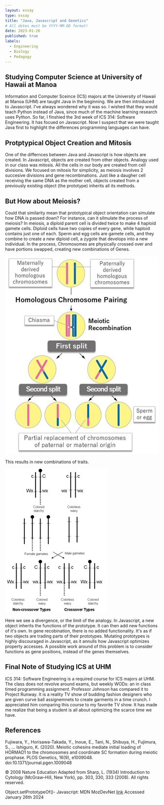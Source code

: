 ```yaml
---
layout: essay
type: essay
title: "Java, Javascript and Genetics"
# All dates must be YYYY-MM-DD format!
date: 2023-01-26
published: true
labels:
  - Engineering
  - Biology
  - Pedagogy 
---
```




## Studying Computer Science at University of Hawaii at Manoa 

Information and Computer Sceince (ICS) majors at the University of Hawaii at Manoa (UHM) are taught Java in the beginning. We are then introduced to Javascript. I've always wondered why it was so. I wished that they would teach Python instead of Java, since much of the machine learning research uses Python. So far, I finshied the 3rd week of ICS 314: Software Engineering. It has focued on Javascript. Now I suspect that we were taught Java first to highlight the differences programming languages can have. 

## Protptypical Object Creation and Mitosis  

One of the differnces between Java and Javascript is how objects are created. In Javascript, objects are created from other objects. Analogy used in our class was mitosis. All the cells in our body are created from cell divisions. We focused on mitosis for simplicity, as meiosis involves 2 succesive divisions and gene recombinations. Just like a daugher cell receiving the same DNA as the mother cell, objects created from a previously existing object (the prototype)  inherits all its methods. 

## But How about Meiosis?

Could that similarity mean that prototypical object orientation can simulate how DNA is passed down? For instance, can it silmulate the process of meiosis? In meiosis, a diploid parent cell is divided twice to make 4 haploid gamete cells. Diploid cells have two copies of every gene, while haploid contains just one of each. Sperm and egg cells are gamete cells, and they combine to create a new diploid cell, a zygote that develops into a new individual. In the process, Chromosomes are physically crossed over and have portions swapped, creating new combinations of Genes. 


<img class="img-fluid" src="./chromosomeRecombination.jpeg">

This results in new combinations of traits.

<img class="img-fluid" src="./mcclintock_knobs_MID_1.jpg">

Here we see a divergence, or the limit of the analogy. In Javascript, a new object inherits the functions of the prototype. It can then add new functions of it's own.  In gene recobination, there is no added functionality. It's as if two objects are trading parts of their prototypes. Mutating prototypes is highly discouraged in Javascript, as it annulls how Javascript optimizes property accesses. A possible work around of this problem is to consider functions as gene positions, instead of the genes themselves. 

## Final Note of Studying ICS at UHM

ICS 314: Software Engineering is a required course for ICS majors at UHM. The class does not revolve around exams, but weekly WODs: an in class timed programming assignment. Professor Johnson has compared it to Project Runway. It is a reality TV show of budding fashion designers who are given curve ball assignemnets to create garments in a time crunch. I appreciated him comparing this course to my favorite TV show. It has made me realize that being a student is all about optimizing the scarce time we have. 


## References

Fujiwara, Y., Horisawa-Takada, Y., Inoue, E., Tani, N., Shibuya, H., Fujimura, S., ... Ishiguro, K. (2020). Meiotic cohesins mediate initial loading of HORMAD1 to the chromosomes and coordinate SC formation during meiotic prophase. PLOS Genetics, 16(9), e1009048. 
doi:10.1371/journal.pgen.1009048

© 2008 Nature Education Adapted from Sharp, L. (1934) Introduction to Cytology (McGraw–Hill, New York), pp. 303, 330, 333 (2008). All rights reserved.  

Object.setPrototypeOf()- Javascript: MDN MozDevNet [link](https://developer.mozilla.org/en-US/docs/Web/JavaScript/Reference/Global_Objects/Object/setPrototypeOf) Accessed January 26th 2024


